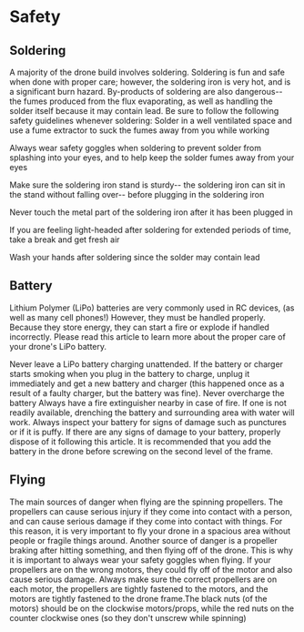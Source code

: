 # Safety

## Soldering
A majority of the drone build involves soldering. Soldering is fun and safe when done with proper care; however, the soldering iron is very hot, and is a significant burn hazard. By-products of soldering are also dangerous-- the fumes produced from the flux evaporating, as well as handling the solder itself because it may contain lead. Be sure to follow the following safety guidelines whenever soldering:
Solder in a well ventilated space and use a fume extractor to suck the fumes away from you while working


Always wear safety goggles when soldering to prevent solder from splashing into your eyes, and to help keep the solder fumes away from your eyes


Make sure the soldering iron stand is sturdy-- the soldering iron can sit in the stand without falling over-- before plugging in the soldering iron


Never touch the metal part of the soldering iron after it has been plugged in


If you are feeling light-headed after soldering for extended periods of time, take a break and get fresh air


Wash your hands after soldering since the solder may contain lead
## Battery

Lithium Polymer (LiPo) batteries are very commonly used in RC devices, (as well as many cell phones!)  However, they must be handled properly.  Because they store energy, they can start a fire or explode if handled incorrectly. Please read this article to learn more about the proper care of your drone's LiPo battery.

Never leave a LiPo battery charging unattended. If the battery or charger starts smoking when you plug in the battery to charge, unplug it immediately and get a new battery and charger (this happened once as a result of a faulty charger, but the battery was fine).
Never overcharge the battery
Always have a fire extinguisher nearby in case of fire. If one is not readily available, drenching the battery and surrounding area with water will work.
Always inspect your battery for signs of damage such as punctures or if it is puffy. If there are any signs of damage to your battery, properly dispose of it following this article.
It is recommended that you add the battery in the drone before screwing on the second level of the frame.


## Flying

The main sources of danger when flying are the spinning propellers. The propellers can cause serious injury if they come into contact with a person, and can cause serious damage if they come into contact with things. For this reason, it is very important to fly your drone in a spacious area without people or fragile things around.
Another source of danger is a propeller braking after hitting something, and then flying off of the drone. This is why it is important to always wear your safety goggles when flying. If your propellers are on the wrong motors, they could fly off of the motor and also cause serious damage. Always make sure the correct propellers are on each motor, the propellers are tightly fastened to the motors, and the motors are tightly fastened to the drone frame.The black nuts (of the motors) should be on the clockwise motors/props, while the red nuts on the counter clockwise ones (so they don't unscrew while spinning)
